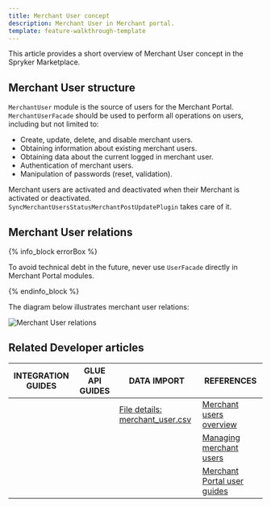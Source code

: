 ```yaml
---
title: Merchant User concept
description: Merchant User in Merchant portal.
template: feature-walkthrough-template
---
```


This article provides a short overview of Merchant User concept in the Spryker Marketplace.

## Merchant User structure

`MerchantUser` module is the source of users for the Merchant Portal. `MerchantUserFacade` should be used to perform all operations on users, including but not limited to:
- Create, update, delete, and disable merchant users.
- Obtaining information about existing merchant users.
- Obtaining data about the current logged in merchant user.
- Authentication of merchant users.
- Manipulation of passwords (reset, validation).

Merchant users are activated and deactivated when their Merchant is activated or deactivated. `SyncMerchantUsersStatusMerchantPostUpdatePlugin` takes care of it.


## Merchant User relations

{% info_block errorBox %}

To avoid technical debt in the future, never use `UserFacade` directly in Merchant Portal modules.

{% endinfo_block %}

The diagram below illustrates merchant user relations:

![Merchant User relations](https://confluence-connect.gliffy.net/embed/image/6a8b09b8-f7a0-4f92-8728-6bcd056c1f2e.png?utm_medium=live&utm_source=confluence)

## Related Developer articles

|INTEGRATION GUIDES  |GLUE API GUIDES  |DATA IMPORT  | REFERENCES  |
|---------|---------|---------|--------|
| | |[File details: merchant_user.csv](/docs/marketplace/dev/data-import/{{page.version}}/file-details-merchant-user.csv.html) |[Merchant users overview](/docs/marketplace/user/features/{{page.version}}/marketplace-merchant-feature-overview/merchant-users-overview.html)|
| | | |[Managing merchant users](/docs/marketplace/user/back-office-user-guides/{{page.version}}/marketplace/merchants/managing-merchant-users.html)|
| | | |[Merchant Portal user guides](/docs/marketplace/user/merchant-portal-user-guides/{{page.version}}/)|
